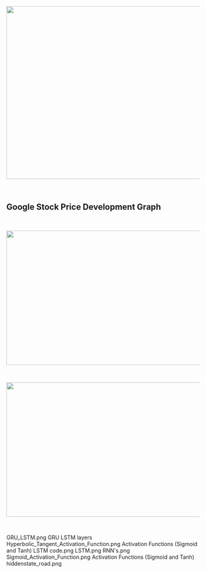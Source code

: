 <p align="center" href = "">
  <img src="https://github.com/TatevKaren/recurrent-neural-network-stock-price-predicition-case-study/blob/main/Paper-Front-Page.png?raw=true"
  width="1000" height="450">
</p>
<br>


## Google Stock Price Development Graph
<br>
<p align="left">
  <img src="https://github.com/TatevKaren/recurrent-neural-network-stock-price-predicition-case-study/blob/main/Google Stock Price Development.png?raw=true"
  width="800" height="350">
</p>
<br>

<p align="left">
  <img src="https://github.com/TatevKaren/recurrent-neural-network-stock-price-predicition-case-study/blob/main/data/GRU.png.png?raw=true"
  width="800" height="350">
</p>
<br>


GRU_LSTM.png
GRU LSTM layers
Hyperbolic_Tangent_Activation_Function.png
Activation Functions (Sigmoid and Tanh)
LSTM code.png
LSTM.png
RNN's.png
Sigmoid_Activation_Function.png
Activation Functions (Sigmoid and Tanh)
hiddenstate_road.png





